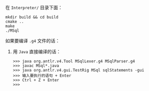 在 `Interpreter/` 目录下面：

```
mkdir build && cd build
cmake ..
make
./MSql
```





如果要编译 `.g4` 文件的话：

1. 用 `Java` 直接编译的话：

   ```
   >>> java org.antlr.v4.Tool MSqlLexer.g4 MSqlParser.g4
   >>> javac MSql*.java
   >>> java org.antlr.v4.gui.TestRig MSql sqlStatements -gui
   >>> 输入要执行的语句 + Enter
   >>> Ctrl + Z + Enter
   >>> 
   ```

   


